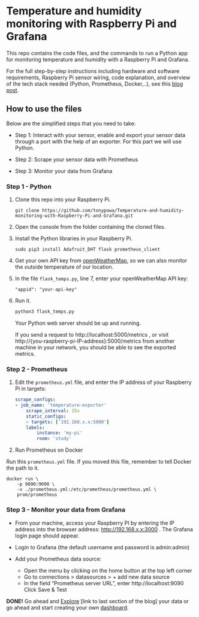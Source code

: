 # Temperature and humidity monitoring with Raspberry Pi and Grafana

This repo contains the code files, and the commands to run a Python app for monitoring temperature and humidity with a Raspberry Pi and Grafana.

For the full step-by-step instructions including hardware and software requirements, Raspberry Pi sensor wiring, code explanation, and overview of the tech stack needed (Python, Prometheus, Docker,..), see this [blog post](). 

## How to use the files

Below are the simplified steps that you need to take: 

- Step 1: Interact with your sensor, enable and export your sensor data through a port with the help of an exporter. For this part we will use Python. 

- Step 2: Scrape your sensor data with Prometheus
- Step 3: Monitor your data from Grafana

### Step 1 - Python

1. Clone this repo into your Raspberry Pi. 

    ``` git
    git clone https://github.com/tonypowa/Temperature-and-humidity-monitoring-with-Raspberry-Pi-and-Grafana.git
    ```

2. Open the console from the folder containing the cloned files.

3. Install the Python libraries in your Raspberry Pi.

    ```shell
    sudo pip3 install Adafruit_DHT flask prometheus_client
    ```

4. Get your own API key from [openWeatherMap](https://openweathermap.org/price#weather), so we can also monitor the outside temperature of our location.

5. In the file `flask_temps.py`, line 7, enter your openWeatherMap API key:

    ```
    "appid": "your-api-key"
    ```

6. Run it.

    ```python
    python3 flask_temps.py
    ```

    Your Python web server should be up and running.

    If you send a request to  http://localhost:5000/metrics , or visit http://{you-raspberry-pi-IP-address}:5000/metrics from another machine in your network, you should be able to see the exported metrics.

### Step 2 - Prometheus

1. Edit the `prometheus.yml` file, and enter the IP address of your Raspberry Pi in targets:

    ``` yml
    scrape_configs:
    - job_name: 'temperature-exporter'
        scrape_interval: 15s
        static_configs:
        - targets: ['192.168.x.x:5000']
        labels:
            instance: 'my-pi'
            room: 'study'
    ```

2. Run Prometheus on Docker

Run this `prometheus.yml` file. If you moved this file, remember to tell Docker the path to it.

``` shell
docker run \
    -p 9090:9090 \
    -v ./prometheus.yml:/etc/prometheus/prometheus.yml \
    prom/prometheus
```


### Step 3 - Monitor your data from Grafana

- From your machine, access your Raspberry PI by entering the IP address into the browser address: http://192.168.x.x:3000 . The Grafana login page should appear.

- Login to Grafana (the default username and password is admin:admin)

- Add your Prometheus data source:

    - Open the menu by clicking on the home button at the top left corner
    - Go to connections > datasources > + add new data source
    - In the field “Prometheus server URL”, enter http://localhost:9090
Click Save & Test


**DONE!** Go ahead and [Explore]() [link to last section of the blog] your data or go ahead and start creating your own [dashboard](https://snapshots.raintank.io/dashboard/snapshot/nLVoNIhn7Bf71BMhB7iDTIS3pHowHEbB).
